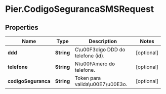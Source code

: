 # Pier.CodigoSegurancaSMSRequest

## Properties
Name | Type | Description | Notes
------------ | ------------- | ------------- | -------------
**ddd** | **String** | C\u00F3digo DDD do telefone (id). | [optional] 
**telefone** | **String** | N\u00FAmero do telefone. | [optional] 
**codigoSeguranca** | **String** | Token para valida\u00E7\u00E3o. | [optional] 


